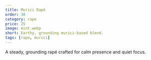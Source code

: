 ```yaml
---
title: Murici Rapé
order: 30
category: rape
price: 25
image: mint.webp
short: Earthy, grounding murici-based blend.
tags: [rape, murici]
---
```


A steady, grounding rapé crafted for calm presence and quiet focus.
